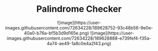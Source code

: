 <h1 align="center"> Palindrome Checker </h1>
<p align="center">
![image](https://user-images.githubusercontent.com/72634228/189628752-93c48b56-9e0e-40a0-b76a-bf5b3d9d165e.png)
![image](https://user-images.githubusercontent.com/72634228/189628888-e739fef4-f35a-4a74-ae49-1a8c0e4a2f43.png)
</p>


